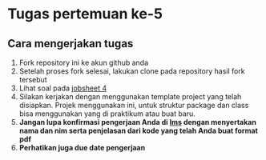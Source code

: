 # Tugas pertemuan ke-5

## Cara mengerjakan tugas

1. Fork repository ini ke akun github anda
2. Setelah proses fork selesai, lakukan clone pada repository hasil fork tersebut
3. Lihat soal pada [jobsheet 4](http://jaringan.sinaungoding.com/05/jobsheet05.html)
4. Silakan kerjakan dengan menggunakan template project yang telah disiapkan. Projek menggunakan ini, untuk struktur package dan class bisa menggunakan yang di praktikum atau buat baru.
5. **Jangan lupa konfirmasi pengerjaan Anda di [lms](http://lms.jti.polinema.ac.id) dengan menyertakan nama dan nim serta penjelasan dari kode yang telah Anda buat format pdf**
6. **Perhatikan juga due date pengerjaan**
